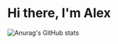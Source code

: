 # Hi there, I'm Alex

![Anurag's GitHub stats](https://github-readme-stats.vercel.app/api?username=alexsandra&show_icons=true&theme=tokyonight)
